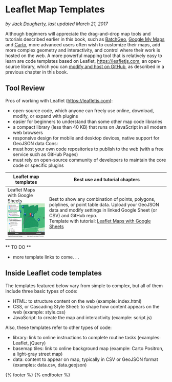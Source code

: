 # Leaflet Map Templates
*by [Jack Dougherty](../introduction/who.md), last updated March 21, 2017*

Although beginners will appreciate the drag-and-drop map tools and tutorials described earlier in this book, such as [BatchGeo](../map/batchgeo), [Google My Maps](../map/mymaps) and [Carto](../map/carto), more advanced users often wish to customize their maps, add more complex geometry and interactivity, and control where their work is hosted on the web. A more powerful mapping tool that is relatively easy to learn are code templates based on Leaflet, https://leafletjs.com, an open-source library, which you can [modify and host on GitHub](../github), as described in a previous chapter in this book.

## Tool Review
Pros of working with Leaflet (https://leafletjs.com):
- open-source code, which anyone can freely use online, download, modify, or expand with plugins
- easier for beginners to understand than some other map code libraries
- a compact library (less than 40 KB) that runs on JavaScript in all modern web browsers
- responsive design for mobile and desktop devices, native support for GeoJSON data
Cons:
- must host your own code repositories to publish to the web (with a free service such as GitHub Pages)
- must rely on open-source community of developers to maintain the core code or specific plugins

| Leaflet map templates     | Best use and tutorial chapters |
| --- | --- |
| Leaflet Maps with Google Sheets<br> ![](leaflet-maps-with-google-sheets.png) | Best to show any combination of points, polygons, polylines, or point table data. Upload your GeoJSON data and modify settings in linked Google Sheet (or CSV) and GitHub repo. <br>Template with tutorial: [Leaflet Maps with Google Sheets](with-google-sheets) |

** TO DO **
- more template links to come. . .

## Inside Leaflet code templates
The templates featured below vary from simple to complex, but all of them include three basic types of code:
- HTML: to structure content on the web (example: index.html)
- CSS, or Cascading Style Sheet: to shape how content appears on the web (example: style.css)
- JavaScript: to create the map and interactivity  (example: script.js)

Also, these templates refer to other types of code:
- library: link to online instructions to complete routine tasks (examples: Leaflet, jQuery)
- basemap tiles: link to online background map (example: Carto Positron, a light-gray street map)
- data: content to appear on map, typically in CSV or GeoJSON format (examples: data.csv, data.geojson)



{% footer %}
{% endfooter %}
